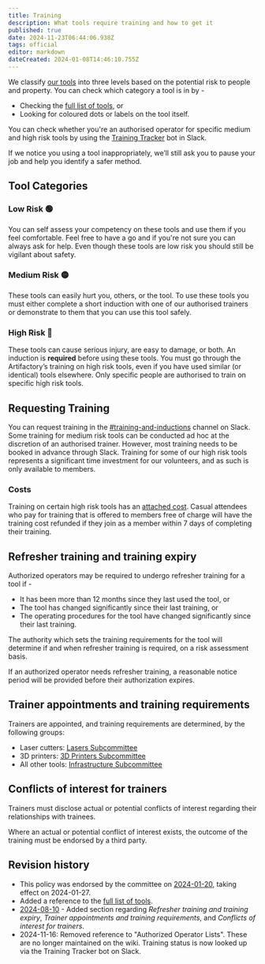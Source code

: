 ```yaml
---
title: Training
description: What tools require training and how to get it
published: true
date: 2024-11-23T06:44:06.938Z
tags: official
editor: markdown
dateCreated: 2024-01-08T14:46:10.755Z
---
```


We classify [our tools](/tools) into three levels based on the potential risk to people and property. You can check which category a tool is in by -

* Checking the [full list of tools](/tools), or
* Looking for coloured dots or labels on the tool itself.

You can check whether you're an authorised operator for specific medium and high risk tools by using the [Training Tracker](https://perart.io/book_training) bot in Slack.

If we notice you using a tool inappropriately, we’ll still ask you to pause your job and help you identify a safer method.

## Tool Categories

### Low Risk 🟢

You can self assess your competency on these tools and use them if you feel comfortable. Feel free to have a go and if you're not sure you can always ask for help. Even though these tools are low risk you should still be vigilant about safety.

### Medium Risk 🟡

These tools can easily hurt you, others, or the tool. To use these tools you must either complete a short induction with one of our authorised trainers or demonstrate to them that you can use this tool safely.

### High Risk 🔴

These tools can cause serious injury, are easy to damage, or both. An induction is **required** before using these tools. You must go through the Artifactory’s training on high risk tools, even if you have used similar (or identical) tools elsewhere. Only specific people are authorised to train on specific high risk tools.

## Requesting Training

You can request training in the [#training-and-inductions](https://slack.com/app_redirect?channel=C069Q91GQGY&team=T0LQE2JNR) channel on Slack. Some training for medium risk tools can be conducted ad hoc at the discretion of an authorised trainer. However, most training needs to be booked in advance through Slack. Training for some of our high risk tools represents a significant time investment for our volunteers, and as such is only available to members.

### Costs

Training on certain high risk tools has an [attached cost](/docs/policies/fees#training-fees). Casual attendees who pay for training that is offered to members free of charge will have the training cost refunded if they join as a member within 7 days of completing their training.

## Refresher training and training expiry

Authorized operators may be required to undergo refresher training for a tool if -

* It has been more than 12 months since they last used the tool, or
* The tool has changed significantly since their last training, or
* The operating procedures for the tool have changed significantly since their last training.

The authority which sets the training requirements for the tool will determine if and when refresher training is required, on a risk assessment basis.

If an authorized operator needs refresher training, a reasonable notice period will be provided before their authorization expires.

## Trainer appointments and training requirements

Trainers are appointed, and training requirements are determined, by the following groups:

* Laser cutters: [Lasers Subcommittee](/docs/lasers/lasers)
* 3D printers: [3D Printers Subcommittee](/docs/3dprinters/3dprinters)
* All other tools: [Infrastructure Subcommittee](/docs/infrastructure/infrastructurev2)

## Conflicts of interest for trainers

Trainers must disclose actual or potential conflicts of interest regarding their relationships with trainees.

Where an actual or potential conflict of interest exists, the outcome of the training must be endorsed by a third party.

## Revision history

* This policy was endorsed by the committee on [2024-01-20](/minutes/Committee/2024-01-20), taking effect on 2024-01-27.
* Added a reference to the [full list of tools](/tools).
* [2024-08-10](/minutes/Committee/2024-08-10) - Added section regarding *Refresher training and training expiry*, *Trainer appointments and training requirements*, and *Conflicts of interest for trainers*.
* 2024-11-16: Removed reference to "Authorized Operator Lists". These are no longer maintained on the wiki. Training status is now looked up via the Training Tracker bot on Slack.
